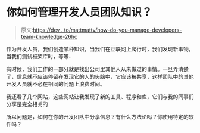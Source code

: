 # 你如何管理开发人员团队知识？

> 原文:[https://dev . to/mattmattv/how-do-you-manage-developers-team-knowledge-26hc](https://dev.to/mattmattv/how-do-you-manage-developers-team-knowledge--26hc)

作为开发人员，我们创造某种知识，当我们在互联网上爬行时，我们发现新事物，当我们测试框架库时，等等..

有时候，我们工作的一部分就是找出公司里其他人从未做过的事情。一旦弄清楚了，信息就不应该停留在发现它的人的头脑中，它应该被共享，这样团队中的其他开发人员就不必在相同的问题上浪费时间。

我还看了几个网站，这些网站让我发现了新的工具、程序和库，它们与我的同事们分享是完全相关的

所以问题是，如何在你的开发团队中分享信息？有什么方法论吗？你使用特定的软件吗？